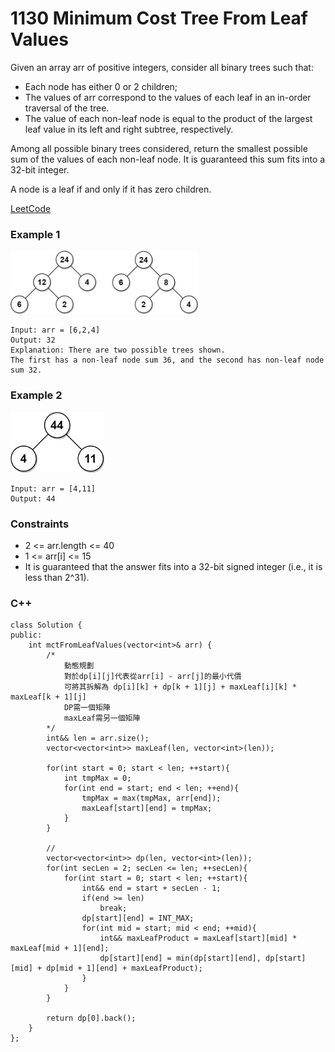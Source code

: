 # 1130 Minimum Cost Tree From Leaf Values

Given an array arr of positive integers, consider all binary trees such that:

* Each node has either 0 or 2 children;
* The values of arr correspond to the values of each leaf in an in-order traversal of the tree.
* The value of each non-leaf node is equal to the product of the largest leaf value in its left and right subtree, respectively.

Among all possible binary trees considered, return the smallest possible sum of the values of each non-leaf node. It is guaranteed this sum fits into a 32-bit integer.

A node is a leaf if and only if it has zero children.


[LeetCode](https://leetcode.cn/problems/minimum-cost-tree-from-leaf-values/)


### Example 1

<img src="img/1130_1.jpg" width = "300"/>

```
Input: arr = [6,2,4]
Output: 32
Explanation: There are two possible trees shown.
The first has a non-leaf node sum 36, and the second has non-leaf node sum 32.
```

### Example 2

<img src="img/1130_2.jpg" width = "150"/>

```
Input: arr = [4,11]
Output: 44
```

### Constraints

* 2 <= arr.length <= 40
* 1 <= arr[i] <= 15
* It is guaranteed that the answer fits into a 32-bit signed integer (i.e., it is less than 2^31).

### C++ 

```
class Solution {
public:
    int mctFromLeafValues(vector<int>& arr) {
        /*
            動態規劃
            對於dp[i][j]代表從arr[i] - arr[j]的最小代價
            可將其拆解為 dp[i][k] + dp[k + 1][j] + maxLeaf[i][k] * maxLeaf[k + 1][j]
            DP需一個矩陣
            maxLeaf需另一個矩陣
        */
        int&& len = arr.size();
        vector<vector<int>> maxLeaf(len, vector<int>(len));

        for(int start = 0; start < len; ++start){
            int tmpMax = 0;
            for(int end = start; end < len; ++end){
                tmpMax = max(tmpMax, arr[end]);
                maxLeaf[start][end] = tmpMax;
            }
        }

        //
        vector<vector<int>> dp(len, vector<int>(len));
        for(int secLen = 2; secLen <= len; ++secLen){
            for(int start = 0; start < len; ++start){
                int&& end = start + secLen - 1;
                if(end >= len)
                    break;
                dp[start][end] = INT_MAX;
                for(int mid = start; mid < end; ++mid){
                    int&& maxLeafProduct = maxLeaf[start][mid] * maxLeaf[mid + 1][end];
                    dp[start][end] = min(dp[start][end], dp[start][mid] + dp[mid + 1][end] + maxLeafProduct);
                }
            }
        }
        
        return dp[0].back();
    }
};
```
